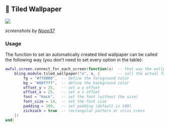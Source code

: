 ## 🏬 Tiled Wallpaper <!-- {docsify-ignore} -->

![](https://media.discordapp.net/attachments/702548913999314964/773887721294135296/tiled-wallpapers.png?width=1920&height=1080)

*screenshots by [Nooo37](https://github.com/Nooo37)*

### Usage

The function to set an automatically created tiled wallpaper can be called the following way (you don't need to set every option in the table):
```lua
awful.screen.connect_for_each_screen(function(s)  -- that way the wallpaper is applied to every screen 
    bling.module.tiled_wallpaper("x", s, {        -- call the actual function ("x" is the string that will be tiled)
        fg = "#ff0000",  -- define the foreground color
        bg = "#00ffff",  -- define the background color
        offset_y = 25,   -- set a y offset
        offset_x = 25,   -- set a x offset
        font = "Hack",   -- set the font (without the size)
        font_size = 14,  -- set the font size
        padding = 100,   -- set padding (default is 100)
        zickzack = true  -- rectangular pattern or criss cross
    })
end)
```
